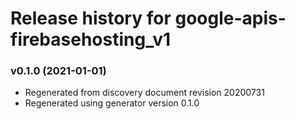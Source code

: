 # Release history for google-apis-firebasehosting_v1

### v0.1.0 (2021-01-01)

* Regenerated from discovery document revision 20200731
* Regenerated using generator version 0.1.0

